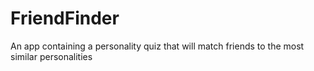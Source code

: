 # FriendFinder
An app containing a personality quiz that will match friends to the most similar personalities
